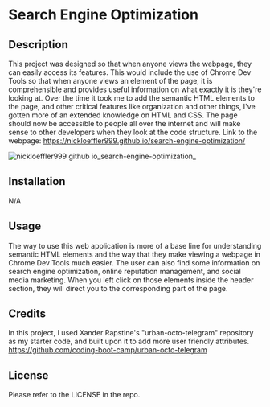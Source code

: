 # Search Engine Optimization

## Description

This project was designed so that when anyone views the webpage, they can easily access its features. This would include the use of Chrome
Dev Tools so that when anyone views an element of the page, it is comprehensible and provides useful information on what exactly it is they're
looking at. Over the time it took me to add the semantic HTML elements to the page, and other critical features like organization and other things, I've gotten more of an extended knowledge on HTML and CSS. The page should now be accessible to people all over the internet and will make sense to other developers when they look at the code structure. Link to the webpage: https://nickloeffler999.github.io/search-engine-optimization/

![nickloeffler999 github io_search-engine-optimization_](https://user-images.githubusercontent.com/123021014/217947530-3c4d099b-a302-44a7-bbab-97a2216dc36c.png)

## Installation

N/A

## Usage

The way to use this web application is more of a base line for understanding semantic HTML elements and the way that they make viewing a webpage in Chrome Dev Tools much easier. The user can also find some information on search engine optimization, online reputation management, and social media marketing. When you left click on those elements inside the header section, they will direct you to the corresponding part of the page.

## Credits

In this project, I used Xander Rapstine's "urban-octo-telegram" repository as my starter code, and built upon it to add more user friendly attributes.
https://github.com/coding-boot-camp/urban-octo-telegram

## License

Please refer to the LICENSE in the repo.
